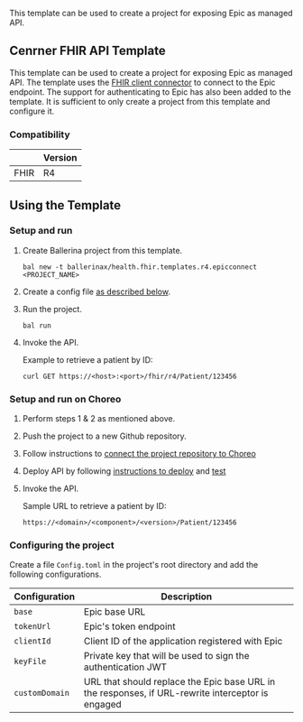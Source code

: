 This template can be used to create a project for exposing Epic as managed API.

## Cenrner FHIR API Template

This template can be used to create a project for exposing Epic as managed API. The template uses the [FHIR client connector](https://central.ballerina.io/ballerinax/health.clients.fhir) to connect to the Epic endpoint. The support for authenticating to Epic has also been added to the template. It is sufficient to only create a project from this template and configure it.


### Compatibility
|                     | Version                   |
|---------------------|---------------------------|
| FHIR                | R4                        |

## Using the Template

### Setup and run

1.  Create Ballerina project from this template.

    ```ballerina
    bal new -t ballerinax/health.fhir.templates.r4.epicconnect <PROJECT_NAME>
    ```
2. Create a config file [as described below](#configuring-the-project).

3. Run the project.

    ```ballerina
    bal run
    ```

4. Invoke the API.

    Example to retrieve a patient by ID:

    ```
    curl GET https://<host>:<port>/fhir/r4/Patient/123456
    ```


### Setup and run on Choreo

1. Perform steps 1 & 2 as mentioned above.

2. Push the project to a new Github repository.

3. Follow instructions to [connect the project repository to Choreo](https://wso2.com/choreo/docs/tutorials/connect-your-existing-ballerina-project-to-choreo/)

4. Deploy API by following [instructions to deploy](https://wso2.com/choreo/docs/tutorials/create-your-first-rest-api/#step-2-deploy) and [test](https://wso2.com/choreo/docs/tutorials/create-your-first-rest-api/#step-3-test)

5. Invoke the API.

    Sample URL to retrieve a patient by ID:

    `https://<domain>/<component>/<version>/Patient/123456`


### Configuring the project

Create a file `Config.toml` in the project's root directory and add the following configurations.

| Configuration     | Description                                                                                           |
|-------------------|-------------------------------------------------------------------------------------------------------|
| `base`            | Epic base URL                                                                                         |
| `tokenUrl`        | Epic's token endpoint                                                                                 |
| `clientId`        | Client ID of the application registered with Epic                                                     |
| `keyFile`         | Private key that will be used to sign the authentication JWT                                          |
| `customDomain`    | URL that should replace the Epic base URL in the responses, if URL-rewrite interceptor is engaged     |
